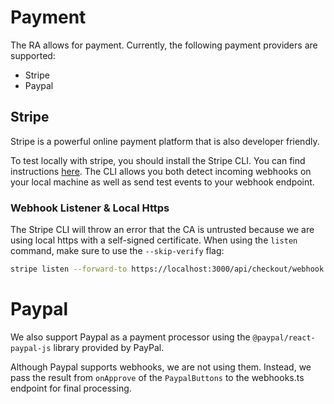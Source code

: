 # Payment

The RA allows for payment. Currently, the following payment providers are supported:

- Stripe
- Paypal

## Stripe

Stripe is a powerful online payment platform that is also developer friendly.

To test locally with stripe, you should install the Stripe CLI. You can find instructions [here](https://stripe.com/docs/stripe-cli). The CLI allows you both detect incoming webhooks on your local machine as well as send test events to your webhook endpoint.

### Webhook Listener & Local Https

The Stripe CLI will throw an error that the CA is untrusted because we are using local https with a self-signed certificate. When using the `listen` command, make sure to use the `--skip-verify` flag:

```bash
stripe listen --forward-to https://localhost:3000/api/checkout/webhook --skip-verify
```

# Paypal

We also support Paypal as a payment processor using the `@paypal/react-paypal-js` library provided by PayPal.

Although Paypal supports webhooks, we are not using them. Instead, we pass the result from `onApprove` of the `PaypalButtons` to the webhooks.ts endpoint for final processing.
